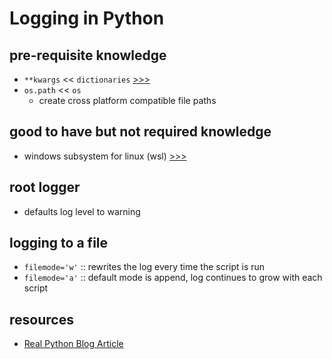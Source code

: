 # Logging in Python

## pre-requisite knowledge

- `**kwargs` << `dictionaries` [>>>](./ex_kwargs.py)
- `os.path` << `os` 
  - create cross platform compatible file paths

## good to have but not required knowledge

- windows subsystem for linux (wsl) [>>>](https://docs.microsoft.com/en-us/windows/wsl/install-win10)

## root logger

- defaults log level to warning

## logging to a file

- `filemode='w'` :: rewrites the log every time the script is run
- `filemode='a'` :: default mode is append, log continues to grow with each script

## resources

- [Real Python Blog Article](https://realpython.com/python-logging/)